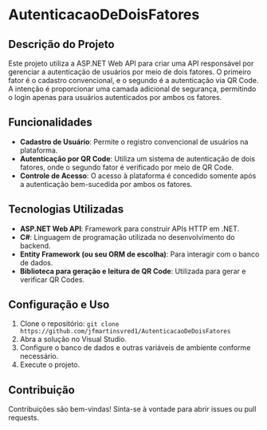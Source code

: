 # AutenticacaoDeDoisFatores

## Descrição do Projeto

Este projeto utiliza a ASP.NET Web API para criar uma API responsável por gerenciar a autenticação de usuários por meio de dois fatores. O primeiro fator é o cadastro convencional, e o segundo é a autenticação via QR Code. A intenção é proporcionar uma camada adicional de segurança, permitindo o login apenas para usuários autenticados por ambos os fatores.

## Funcionalidades

- **Cadastro de Usuário**: Permite o registro convencional de usuários na plataforma.
- **Autenticação por QR Code**: Utiliza um sistema de autenticação de dois fatores, onde o segundo fator é verificado por meio de QR Code.
- **Controle de Acesso**: O acesso à plataforma é concedido somente após a autenticação bem-sucedida por ambos os fatores.

## Tecnologias Utilizadas

- **ASP.NET Web API**: Framework para construir APIs HTTP em .NET.
- **C#**: Linguagem de programação utilizada no desenvolvimento do backend.
- **Entity Framework (ou seu ORM de escolha)**: Para interagir com o banco de dados.
- **Biblioteca para geração e leitura de QR Code**: Utilizada para gerar e verificar QR Codes.

## Configuração e Uso

1. Clone o repositório: `git clone https://github.com/jfmartinsvred1/AutenticacaoDeDoisFatores`
2. Abra a solução no Visual Studio.
3. Configure o banco de dados e outras variáveis de ambiente conforme necessário.
4. Execute o projeto.

## Contribuição

Contribuições são bem-vindas! Sinta-se à vontade para abrir issues ou pull requests.
